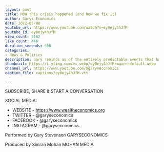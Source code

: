 ```yaml
---
layout: post
title: HOW this crisis happened (and how we fix it)
author: Garys Economics
date: 2022-05-08
youtube_url: https://www.youtube.com/watch?v=ey0ejy4hJfM
youtube_id: ey0ejy4hJfM
view_count: 5162
like_count: 446
duration_seconds: 600
categories:
- News & Politics
description: Gary reminds us of the entirely predictable events that have followed governments around the world printing money.
thumbnail: https://i.ytimg.com/vi_webp/ey0ejy4hJfM/maxresdefault.webp
channel_url: https://www.youtube.com/@garyseconomics
caption_file: captions/ey0ejy4hJfM.vtt

---
```


SUBSCRIBE, SHARE & START A CONVERSATION


SOCIAL MEDIA:
- WEBSITE - https://www.wealtheconomics.org
- TWITTER - @garyseconomics
- FACEBOOK - @garyseconomics
- INSTAGRAM - @garyseconomics


Performed by Gary Stevenson
GARYSECONOMICS


Produced by Simran Mohan
MOHAN MEDIA
